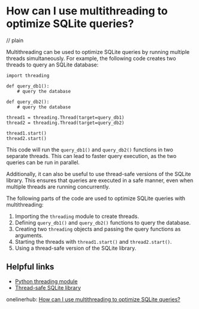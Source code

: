 # How can I use multithreading to optimize SQLite queries?
// plain

Multithreading can be used to optimize SQLite queries by running multiple threads simultaneously. For example, the following code creates two threads to query an SQLite database:

```
import threading

def query_db1():
    # query the database

def query_db2():
    # query the database

thread1 = threading.Thread(target=query_db1)
thread2 = threading.Thread(target=query_db2)

thread1.start()
thread2.start()
```

This code will run the `query_db1()` and `query_db2()` functions in two separate threads. This can lead to faster query execution, as the two queries can be run in parallel.

Additionally, it can also be useful to use thread-safe versions of the SQLite library. This ensures that queries are executed in a safe manner, even when multiple threads are running concurrently.

The following parts of the code are used to optimize SQLite queries with multithreading:

1. Importing the `threading` module to create threads.
2. Defining `query_db1()` and `query_db2()` functions to query the database.
3. Creating two `threading` objects and passing the query functions as arguments.
4. Starting the threads with `thread1.start()` and `thread2.start()`.
5. Using a thread-safe version of the SQLite library.

## Helpful links

- [Python threading module](https://docs.python.org/3/library/threading.html)
- [Thread-safe SQLite library](https://www.sqlite.org/threadsafe.html)

onelinerhub: [How can I use multithreading to optimize SQLite queries?](https://onelinerhub.com/sqlite/how-can-i-use-multithreading-to-optimize-sqlite-queries)